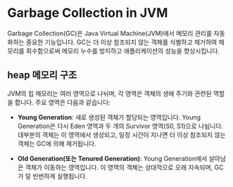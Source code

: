 # Garbage Collection in JVM

Garbage Collection(GC)은 Java Virtual Machine(JVM)에서 메모리 관리를 자동화하는 중요한 기능입니다. GC는 더 이상 참조되지 않는 객체를 식별하고 제거하여 메모리를 회수함으로써 메모리 누수를 방지하고 애플리케이션의 성능을 향상시킵니다.

## heap 메모리 구조

JVM의 힙 메모리는 여러 영역으로 나뉘며, 각 영역은 객체의 생애 주기와 관련된 역할을 합니다. 주요 영역은 다음과 같습니다:

- **Young Generation**: 새로 생성된 객체가 할당되는 영역입니다. Young Generation은 다시 Eden 영역과 두 개의 Survivor 영역(S0, S1)으로 나뉩니다. 대부분의 객체는 이 영역에서 생성되고, 일정 시간이 지나면 더 이상 참조되지 않는 객체는 GC에 의해 제거됩니다.

- **Old Generation(또는 Tenured Generation)**: Young Generation에서 살아남은 객체가 이동하는 영역입니다. 이 영역의 객체는 상대적으로 오래 지속되며, GC가 덜 빈번하게 실행됩니다.

